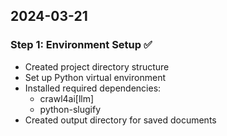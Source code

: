 ## 2024-03-21

### Step 1: Environment Setup ✅
- Created project directory structure
- Set up Python virtual environment
- Installed required dependencies:
  - crawl4ai[llm]
  - python-slugify
- Created output directory for saved documents
